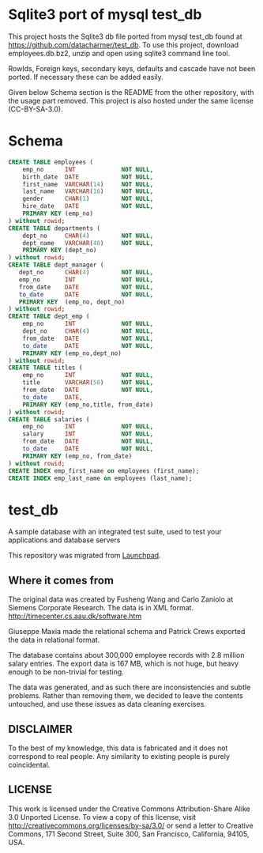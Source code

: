 # Sqlite3 port of mysql test_db

This project hosts the Sqlite3 db file ported from mysql test_db found at https://github.com/datacharmer/test_db.  To use this project, download employees.db.bz2, unzip and open using sqlite3 command line tool.

RowIds, Foreign keys, secondary keys, defaults and cascade have not been ported. If necessary these can be added easily.

Given below Schema section is the README from the other repository, with the usage part removed.  This project is also hosted under the same license (CC-BY-SA-3.0).

# Schema

```sql
CREATE TABLE employees (
    emp_no      INT             NOT NULL,
    birth_date  DATE            NOT NULL,
    first_name  VARCHAR(14)     NOT NULL,
    last_name   VARCHAR(16)     NOT NULL,
    gender      CHAR(1)         NOT NULL,    
    hire_date   DATE            NOT NULL,
    PRIMARY KEY (emp_no)
) without rowid;
CREATE TABLE departments (
    dept_no     CHAR(4)         NOT NULL,
    dept_name   VARCHAR(40)     NOT NULL,
    PRIMARY KEY (dept_no)
) without rowid;
CREATE TABLE dept_manager (
   dept_no      CHAR(4)         NOT NULL,
   emp_no       INT             NOT NULL,
   from_date    DATE            NOT NULL,
   to_date      DATE            NOT NULL,
   PRIMARY KEY  (emp_no, dept_no)
) without rowid;
CREATE TABLE dept_emp (
    emp_no      INT             NOT NULL,
    dept_no     CHAR(4)         NOT NULL,
    from_date   DATE            NOT NULL,
    to_date     DATE            NOT NULL,
    PRIMARY KEY (emp_no,dept_no)
) without rowid;
CREATE TABLE titles (
    emp_no      INT             NOT NULL,
    title       VARCHAR(50)     NOT NULL,
    from_date   DATE            NOT NULL,
    to_date     DATE,
    PRIMARY KEY (emp_no,title, from_date)
) without rowid;
CREATE TABLE salaries (
    emp_no      INT             NOT NULL,
    salary      INT             NOT NULL,
    from_date   DATE            NOT NULL,
    to_date     DATE            NOT NULL,
    PRIMARY KEY (emp_no, from_date)
) without rowid;
CREATE INDEX emp_first_name on employees (first_name);
CREATE INDEX emp_last_name on employees (last_name);
```

# test_db
A sample database with an integrated test suite, used to test your applications and database servers

This repository was migrated from [Launchpad](https://launchpad.net/test-db).

## Where it comes from

The original data was created by Fusheng Wang and Carlo Zaniolo at 
Siemens Corporate Research. The data is in XML format.
http://timecenter.cs.aau.dk/software.htm

Giuseppe Maxia made the relational schema and Patrick Crews exported
the data in relational format.

The database contains about 300,000 employee records with 2.8 million 
salary entries. The export data is 167 MB, which is not huge, but
heavy enough to be non-trivial for testing.

The data was generated, and as such there are inconsistencies and subtle
problems. Rather than removing them, we decided to leave the contents
untouched, and use these issues as data cleaning exercises.

## DISCLAIMER

To the best of my knowledge, this data is fabricated and
it does not correspond to real people. 
Any similarity to existing people is purely coincidental.

## LICENSE

This work is licensed under the 
Creative Commons Attribution-Share Alike 3.0 Unported License. 
To view a copy of this license, visit 
http://creativecommons.org/licenses/by-sa/3.0/ or send a letter to 
Creative Commons, 171 Second Street, Suite 300, San Francisco, 
California, 94105, USA.
